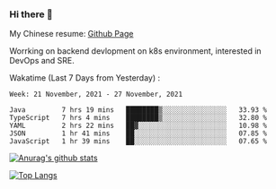 ### Hi there 👋

My Chinese resume: [Github Page](https://spencercjh.github.io/resume/)

Worrking on backend devlopment on k8s environment, interested in DevOps and SRE.

Wakatime (Last 7 Days from Yesterday) :

<!--START_SECTION:waka-->
```text
Week: 21 November, 2021 - 27 November, 2021

Java         7 hrs 19 mins   ████████▒░░░░░░░░░░░░░░░░   33.93 % 
TypeScript   7 hrs 4 mins    ████████▒░░░░░░░░░░░░░░░░   32.80 % 
YAML         2 hrs 22 mins   ██▓░░░░░░░░░░░░░░░░░░░░░░   10.98 % 
JSON         1 hr 41 mins    ██░░░░░░░░░░░░░░░░░░░░░░░   07.85 % 
JavaScript   1 hr 39 mins    ██░░░░░░░░░░░░░░░░░░░░░░░   07.65 % 
```
<!--END_SECTION:waka-->

[![Anurag's github stats](https://github-readme-stats.vercel.app/api?username=spencercjh&theme=tokyonight&show_icons=true)](https://github.com/anuraghazra/github-readme-stats)

[![Top Langs](https://github-readme-stats.vercel.app/api/top-langs/?username=spencercjh&layout=compact&theme=tokyonight)](https://github.com/anuraghazra/github-readme-stats)
